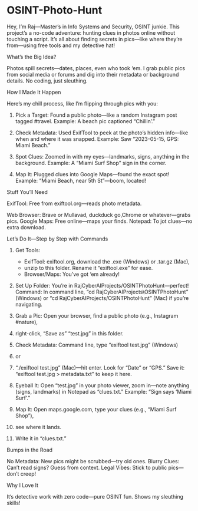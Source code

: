# OSINT-Photo-Hunt
Hey, I’m Raj—Master’s in Info Systems and Security, OSINT junkie. This project’s a no-code adventure: hunting clues in photos online without touching a script. It’s all about finding secrets in pics—like where they’re from—using free tools and my detective hat!

What’s the Big Idea?

Photos spill secrets—dates, places, even who took ‘em. I grab public pics from social media or forums and dig into their metadata or background details. No coding, just sleuthing.

How I Made It Happen

Here’s my chill process, like I’m flipping through pics with you:

1. Pick a Target: Found a public photo—like a random Instagram post tagged #travel.
   Example: A beach pic captioned “Chillin’.”

2. Check Metadata: Used ExifTool to peek at the photo’s hidden info—like when and where it was snapped.
   Example: Saw “2023-05-15, GPS: Miami Beach.”

3. Spot Clues: Zoomed in with my eyes—landmarks, signs, anything in the background.
   Example: A “Miami Surf Shop” sign in the corner.

4. Map It: Plugged clues into Google Maps—found the exact spot!
   Example: “Miami Beach, near 5th St”—boom, located!

Stuff You’ll Need

ExifTool: Free from exiftool.org—reads photo metadata.

Web Browser: Brave or Mullavad, duckduck go,Chrome or whatever—grabs pics.
Google Maps: Free online—maps your finds.
Notepad: To jot clues—no extra download.

Let’s Do It—Step by Step with Commands

1. Get Tools:
   - ExifTool: exiftool.org, download the .exe (Windows) or .tar.gz (Mac),
   - unzip to this folder. Rename it “exiftool.exe” for ease.
   - Browser/Maps: You’ve got ‘em already!

2. Set Up Folder: You’re in RajCyberAIProjects/OSINTPhotoHunt—perfect!
   Command: In command line, “cd RajCyberAIProjects\OSINTPhotoHunt” (Windows)
    or
   “cd RajCyberAIProjects/OSINTPhotoHunt” (Mac) if you’re navigating.

4. Grab a Pic: Open your browser, find a public photo (e.g., Instagram #nature),
5.  right-click, “Save as” “test.jpg” in this folder.

6. Check Metadata: Command line, type “exiftool test.jpg” (Windows)
7. or
8. “./exiftool test.jpg” (Mac)—hit enter. Look for “Date” or “GPS.”
   Save it: “exiftool test.jpg > metadata.txt” to keep it here.

9. Eyeball It: Open “test.jpg” in your photo viewer, zoom in—note anything (signs, landmarks) in Notepad as “clues.txt.”
   Example: “Sign says ‘Miami Surf’.”

10. Map It: Open maps.google.com, type your clues (e.g., “Miami Surf Shop”),
11. see where it lands.
12.  Write it in “clues.txt.”

Bumps in the Road

No Metadata: New pics might be scrubbed—try old ones.
Blurry Clues: Can’t read signs? Guess from context.
Legal Vibes: Stick to public pics—don’t creep!

Why I Love It

It’s detective work with zero code—pure OSINT fun. Shows my sleuthing skills!
